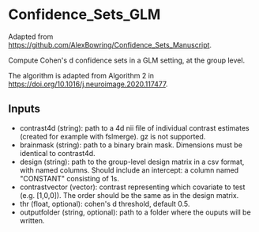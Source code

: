 # Confidence_Sets_GLM

Adapted from https://github.com/AlexBowring/Confidence_Sets_Manuscript.

Compute Cohen's d confidence sets in a GLM setting, at the group level.

The algorithm is adapted from Algorithm 2 in https://doi.org/10.1016/j.neuroimage.2020.117477.

## Inputs
- contrast4d (string):        path to a 4d nii file of individual contrast estimates (created for example with fslmerge). gz is not supported. 
- brainmask (string):         path to a binary brain mask. Dimensions must be identical to contrast4d.
- design (string):            path to the group-level design matrix in a csv format, with named columns. Should include an intercept: a column named "CONSTANT" consisting of 1s.
- contrastvector (vector):    contrast representing which covariate to test (e.g. [1,0,0]). The order should be the same as in the design matrix.
- thr (float, optional):      cohen's d threshold, default 0.5.
- outputfolder (string, optional):    path to a folder where the ouputs will be written.

